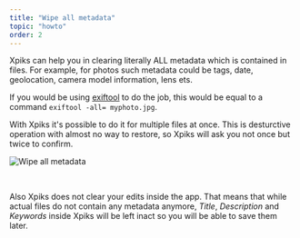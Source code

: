```yaml
---
title: "Wipe all metadata"
topic: "howto"
order: 2
---
```


Xpiks can help you in clearing literally ALL metadata which is contained in files. For example, for photos such metadata could be tags, date, geolocation, camera model information, lens ets.

If you would be using <a href="https://sno.phy.queensu.ca/~phil/exiftool/">exiftool</a> to do the job, this would be equal to a command `exiftool -all= myphoto.jpg`.

With Xpiks it's possible to do it for multiple files at once. This is desturctive operation with almost no way to restore, so Xpiks will ask you not once but twice to confirm.

<p>
  <img alt="Wipe all metadata" src='{{< misc/rel "/images/tutorials/howto/wipe-metadata.gif" >}}' class="small-12 large-12" />
</p>

<br />

Also Xpiks does not clear your edits inside the app. That means that while actual files do not contain any metadata anymore, _Title_, _Description_ and _Keywords_ inside Xpiks will be left inact so you will be able to save them later.

